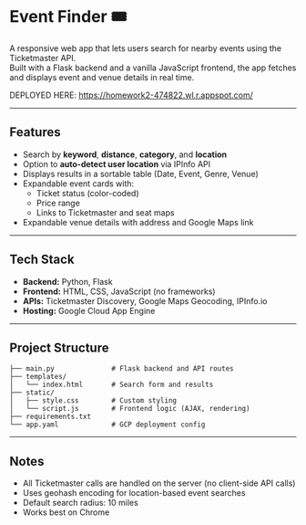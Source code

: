 # Event Finder 🎟️

A responsive web app that lets users search for nearby events using the Ticketmaster API.  
Built with a Flask backend and a vanilla JavaScript frontend, the app fetches and displays event and venue details in real time.

DEPLOYED HERE: https://homework2-474822.wl.r.appspot.com/

---

## Features
- Search by **keyword**, **distance**, **category**, and **location**
- Option to **auto-detect user location** via IPInfo API
- Displays results in a sortable table (Date, Event, Genre, Venue)
- Expandable event cards with:
  - Ticket status (color-coded)
  - Price range
  - Links to Ticketmaster and seat maps
- Expandable venue details with address and Google Maps link

---

## Tech Stack
- **Backend:** Python, Flask  
- **Frontend:** HTML, CSS, JavaScript (no frameworks)  
- **APIs:** Ticketmaster Discovery, Google Maps Geocoding, IPInfo.io  
- **Hosting:** Google Cloud App Engine  

---


## Project Structure
```
├── main.py              # Flask backend and API routes
├── templates/
│   └── index.html       # Search form and results
├── static/
│   ├── style.css        # Custom styling
│   └── script.js        # Frontend logic (AJAX, rendering)
├── requirements.txt
└── app.yaml             # GCP deployment config
```

---

## Notes
- All Ticketmaster calls are handled on the server (no client-side API calls)  
- Uses geohash encoding for location-based event searches  
- Default search radius: 10 miles  
- Works best on Chrome  
